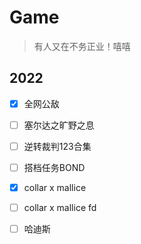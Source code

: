 # Game

> 有人又在不务正业！嘻嘻

## 2022

- [x] 全网公敌
- [ ] 塞尔达之旷野之息
- [ ] 逆转裁判123合集
- [ ] 搭档任务BOND
- [x] collar x mallice
- [ ] collar x mallice fd
- [ ] 哈迪斯

